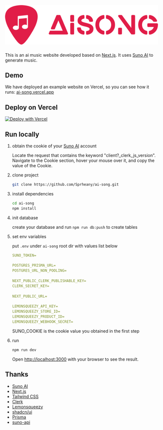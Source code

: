 <h1 align="center"">
    <img src="./public/logo.svg"/>
</h1>

This is an ai music website developed based on [Next.js](https://nextjs.org/). It uses [Suno AI](https://suno.com/) to generate music.

## Demo

We have deployed an example website on Vercel, so you can see how it runs: [ai-song.vercel.app](https://ai-song.vercel.app)

## Deploy on Vercel

[![Deploy with Vercel](https://vercel.com/button)](https://vercel.com/new/clone?repository-url=https%3A%2F%2Fgithub.com%2FSprheany%2Fai-song&env=SUNO_TOKEN&project-name=ai-song&repository-name=ai-song)

## Run locally

1. obtain the cookie of your [Suno AI](https://suno.com) account

   Locate the request that contains the keyword "client?\_clerk_js_version". Navigate to the Cookie section, hover your mouse over it, and copy the value of the Cookie.

1. clone project

   ```bash
   git clone https://github.com/Sprheany/ai-song.git
   ```

1. install dependencies

   ```bash
   cd ai-song
   npm install
   ```

1. init database

    create your database and run `npm run db:push` to create tables

1. set env variables

   put `.env` under `ai-song` root dir with values list below

   ```yaml
   SUNO_TOKEN=

   POSTGRES_PRISMA_URL=
   POSTGRES_URL_NON_POOLING=

   NEXT_PUBLIC_CLERK_PUBLISHABLE_KEY=
   CLERK_SECRET_KEY=

   NEXT_PUBLIC_URL=

   LEMONSQUEEZY_API_KEY=
   LEMONSQUEEZY_STORE_ID=
   LEMONSQUEEZY_PRODUCT_ID=
   LEMONSQUEEZY_WEBHOOK_SECRET=
   ```

   SUNO_COOKIE is the cookie value you obtained in the first step

1. run

   ```bash
   npm run dev
   ```

   Open [http://localhost:3000](http://localhost:3000) with your browser to see the result.

## Thanks

- [Suno AI](https://suno.com)
- [Next.js](https://nextjs.org)
- [Tailwind CSS](https://tailwindcss.com)
- [Clerk](https://clerk.com)
- [Lemonsqueezy](https://www.lemonsqueezy.com)
- [shadcn/ui](https://ui.shadcn.com/)
- [Prisma](https://www.prisma.io/orm)
- [suno-api](https://github.com/gcui-art/suno-api)
